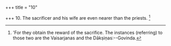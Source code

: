 +++
title = "10"

+++
10. The sacrificer and his wife are even nearer than the priests. [^6] 


[^6]:  'For they obtain the reward of the sacrifice. The instances (referring) to those two are the Vaisarjanas and the Dākṣiṇas:--Govinda.
